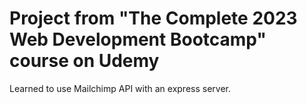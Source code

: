 # Project from "The Complete 2023 Web Development Bootcamp" course on Udemy

Learned to use Mailchimp API with an express server.
